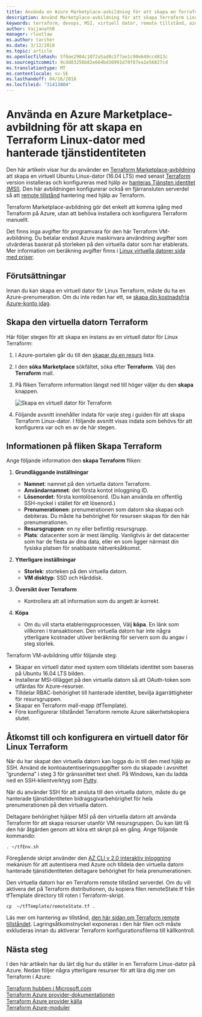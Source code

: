 ```yaml
---
title: Använda en Azure Marketplace-avbildning för att skapa en Terraform Linux-dator med hanterade tjänstidentiteten
description: Använd Marketplace-avbildning för att skapa Terraform Linux-dator med hanterade tjänstidentiteten och fjärrhantering för tillstånd för att enkelt distribuera resurser till Azure.
keywords: terraform, devops, MSI, virtuell dator, remote tillstånd, azure
author: VaijanathB
manager: rloutlaw
ms.author: tarcher
ms.date: 3/12/2018
ms.topic: article
ms.openlocfilehash: 5f0ee2904c1072a5ad8c5f7ae1c90e649cc4813c
ms.sourcegitcommit: 9cdd83256b82e664bd36991d78f87ea1e56827cd
ms.translationtype: MT
ms.contentlocale: sv-SE
ms.lasthandoff: 04/16/2018
ms.locfileid: "31413804"
---
```

# <a name="use-an-azure-marketplace-image-to-create-a-terraform-linux-virtual-machine-with-managed-service-identity"></a>Använda en Azure Marketplace-avbildning för att skapa en Terraform Linux-dator med hanterade tjänstidentiteten

Den här artikeln visar hur du använder en [Terraform Marketplace-avbildning](https://azuremarketplace.microsoft.com/marketplace/apps/azure-oss.terraform?tab=Overview) att skapa en virtuell Ubuntu Linux-dator (16.04 LTS) med senast [Terraform](https://www.terraform.io/intro/index.html) version installeras och konfigureras med hjälp av [hanteras Tjänsten identitet (MSI)](https://docs.microsoft.com/azure/active-directory/managed-service-identity/overview). Den här avbildningen konfigurerar också en fjärransluten serverdel så att [remote tillstånd](https://www.terraform.io/docs/state/remote.html) hantering med hjälp av Terraform. 

Terraform Marketplace-avbildning gör det enkelt att komma igång med Terraform på Azure, utan att behöva installera och konfigurera Terraform manuellt. 

Det finns inga avgifter för programvara för den här Terraform VM-avbildning. Du betalar endast Azure maskinvara användning avgifter som utvärderas baserat på storleken på den virtuella dator som har etablerats. Mer information om beräkning avgifter finns i [Linux virtuella datorer sida med priser](https://azure.microsoft.com/pricing/details/virtual-machines/linux/).

## <a name="prerequisites"></a>Förutsättningar
Innan du kan skapa en virtuell dator för Linux Terraform, måste du ha en Azure-prenumeration. Om du inte redan har ett, se [skapa din kostnadsfria Azure-konto idag](https://azure.microsoft.com/free/).  

## <a name="create-your-terraform-virtual-machine"></a>Skapa den virtuella datorn Terraform 

Här följer stegen för att skapa en instans av en virtuell dator för Linux Terraform: 

1. I Azure-portalen går du till den [skapar du en resurs](https://ms.portal.azure.com/#create/hub) lista.

2. I den **söka Marketplace** sökfältet, söka efter **Terraform**. Välj den **Terraform** mall. 

3. På fliken Terraform information längst ned till höger väljer du den **skapa** knappen.

    ![Skapa en virtuell dator för Terraform](media\terraformmsi.png)

4. Följande avsnitt innehåller indata för varje steg i guiden för att skapa Terraform Linux-dator. I följande avsnitt visas indata som behövs för att konfigurera var och en av de här stegen.

## <a name="details-on-the-create-terraform-tab"></a>Informationen på fliken Skapa Terraform

Ange följande information den **skapa Terraform** fliken:

1. **Grundläggande inställningar**
    
   * **Namnet**: namnet på den virtuella datorn Terraform.
   * **Användarnamnet**: det första kontot inloggning ID.
   * **Lösenordet**: första kontolösenord. (Du kan använda en offentlig SSH-nyckel i stället för ett lösenord.)
   * **Prenumerationen**: prenumerationen som datorn ska skapas och debiteras. Du måste ha behörighet för resursen skapas för den här prenumerationen.
   * **Resursgruppen**: en ny eller befintlig resursgrupp.
   * **Plats**: datacenter som är mest lämplig. Vanligtvis är det datacenter som har de flesta av dina data, eller en som ligger närmast din fysiska platsen för snabbaste nätverksåtkomst.

2. **Ytterligare inställningar**

   * **Storlek**: storleken på den virtuella datorn. 
   * **VM disktyp**: SSD och Hårddisk.

3. **Översikt över Terraform**

   * Kontrollera att all information som du angett är korrekt. 

4. **Köpa**

   * Om du vill starta etableringsprocessen, Välj **köpa**. En länk som villkoren i transaktionen. Den virtuella datorn har inte några ytterligare kostnader utöver beräkning för servern som du angav i steg storlek.

Terraform VM-avbildning utför följande steg:

* Skapar en virtuell dator med system som tilldelats identitet som baseras på Ubuntu 16.04 LTS bilden.
* Installerar MSI-tillägget på den virtuella datorn så att OAuth-token som utfärdas för Azure-resurser.
* Tilldelar RBAC-behörighet till hanterade identitet, bevilja ägarrättigheter för resursgruppen.
* Skapar en Terraform mall-mapp (tfTemplate).
* Före konfigurerar tillståndet Terraform remote Azure säkerhetskopiera slutet.

## <a name="access-and-configure-a-linux-terraform-virtual-machine"></a>Åtkomst till och konfigurera en virtuell dator för Linux Terraform

När du har skapat den virtuella datorn kan logga du in till den med hjälp av SSH. Använd de kontoautentiseringsuppgifter som du skapade i avsnittet ”grunderna” i steg 3 för gränssnittet text shell. På Windows, kan du ladda ned en SSH-klientverktyg som [Putty](http://www.putty.org/).

När du använder SSH för att ansluta till den virtuella datorn, måste du ge hanterade tjänstidentiteten bidragsgivarbehörighet för hela prenumerationen på den virtuella datorn. 

Deltagare behörighet hjälper MSI på den virtuella datorn att använda Terraform för att skapa resurser utanför VM resursgruppen. Du kan lätt få den här åtgärden genom att köra ett skript på en gång. Ange följande kommando:

`. ~/tfEnv.sh`

Föregående skript använder den [AZ CLI v 2.0 interaktiv inloggning](https://docs.microsoft.com/cli/azure/authenticate-azure-cli?view=azure-cli-latest#interactive-log-in) mekanism för att autentisera med Azure och tilldela den virtuella datorn hanterade tjänstidentiteten deltagare behörighet för hela prenumerationen. 

 Den virtuella datorn har en Terraform remote tillstånd serverdel. Om du vill aktivera det på Terraform distributionen, du kopiera filen remoteState.tf från tfTemplate directory till roten i Terraform-skript.  

 `cp  ~/tfTemplate/remoteState.tf .`

 Läs mer om hantering av tillstånd, [den här sidan om Terraform remote tillståndet](https://www.terraform.io/docs/state/remote.html). Lagringsåtkomstnyckel exponeras i den här filen och måste exkluderas innan du aktiverar Terraform konfigurationsfilerna till källkontroll.

## <a name="next-steps"></a>Nästa steg
I den här artikeln har du lärt dig hur du ställer in en Terraform Linux-dator på Azure. Nedan följer några ytterligare resurser för att lära dig mer om Terraform i Azure: 

 [Terraform hubben i Microsoft.com](https://docs.microsoft.com/azure/terraform/)  
 [Terraform Azure provider-dokumentationen](http://aka.ms/terraform)  
 [Terraform Azure provider källa](http://aka.ms/tfgit)  
 [Terraform Azure-moduler](http://aka.ms/tfmodules)
 

















